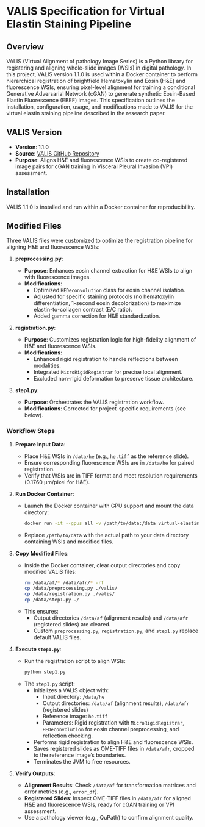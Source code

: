 # VALIS Specification for Virtual Elastin Staining Pipeline

## Overview
VALIS (Virtual Alignment of pathology Image Series) is a Python library for registering and aligning whole-slide images (WSIs) in digital pathology. In this project, VALIS version 1.1.0 is used within a Docker container to perform hierarchical registration of brightfield Hematoxylin and Eosin (H&E) and fluorescence WSIs, ensuring pixel-level alignment for training a conditional Generative Adversarial Network (cGAN) to generate synthetic Eosin-Based Elastin Fluorescence (EBEF) images. This specification outlines the installation, configuration, usage, and modifications made to VALIS for the virtual elastin staining pipeline described in the research paper.

## VALIS Version
- **Version**: 1.1.0
- **Source**: [VALIS GitHub Repository](https://github.com/MathOnco/valis)
- **Purpose**: Aligns H&E and fluorescence WSIs to create co-registered image pairs for cGAN training in Visceral Pleural Invasion (VPI) assessment.

## Installation
VALIS 1.1.0 is installed and run within a Docker container for reproducibility.

## Modified Files
Three VALIS files were customized to optimize the registration pipeline for aligning H&E and fluorescence WSIs:

1. **preprocessing.py**:
   - **Purpose**: Enhances eosin channel extraction for H&E WSIs to align with fluorescence images.
   - **Modifications**:
     - Optimized `HEDeconvolution` class for eosin channel isolation.
     - Adjusted for specific staining protocols (no hematoxylin differentiation, 1-second eosin decolorization) to maximize elastin-to-collagen contrast (E/C ratio).
     - Added gamma correction for H&E standardization.

2. **registration.py**:
   - **Purpose**: Customizes registration logic for high-fidelity alignment of H&E and fluorescence WSIs.
   - **Modifications**:
     - Enhanced rigid registration to handle reflections between modalities.
     - Integrated `MicroRigidRegistrar` for precise local alignment.
     - Excluded non-rigid deformation to preserve tissue architecture.

3. **step1.py**:
   - **Purpose**: Orchestrates the VALIS registration workflow.
   - **Modifications**: Corrected for project-specific requirements (see below).
  

### Workflow Steps

1. **Prepare Input Data**:
   - Place H&E WSIs in `/data/he` (e.g., `he.tiff` as the reference slide).
   - Ensure corresponding fluorescence WSIs are in `/data/he` for paired registration.
   - Verify that WSIs are in TIFF format and meet resolution requirements (0.1760 µm/pixel for H&E).

2. **Run Docker Container**:
   - Launch the Docker container with GPU support and mount the data directory:
     ```bash
     docker run -it --gpus all -v /path/to/data:/data virtual-elastin-staining
     ```
   - Replace `/path/to/data` with the actual path to your data directory containing WSIs and modified files.

3. **Copy Modified Files**:
   - Inside the Docker container, clear output directories and copy modified VALIS files:
     ```bash
     rm /data/af/* /data/afr/* -rf
     cp /data/preprocessing.py ./valis/
     cp /data/registration.py ./valis/
     cp /data/step1.py ./
     ```
   - This ensures:
     - Output directories `/data/af` (alignment results) and `/data/afr` (registered slides) are cleared.
     - Custom `preprocessing.py`, `registration.py`, and `step1.py` replace default VALIS files.

4. **Execute `step1.py`**:
   - Run the registration script to align WSIs:
     ```bash
     python step1.py
     ```
   - The `step1.py` script:
     - Initializes a VALIS object with:
       - Input directory: `/data/he`
       - Output directories: `/data/af` (alignment results), `/data/afr` (registered slides)
       - Reference image: `he.tiff`
       - Parameters: Rigid registration with `MicroRigidRegistrar`, `HEDeconvolution` for eosin channel preprocessing, and reflection checking.
     - Performs rigid registration to align H&E and fluorescence WSIs.
     - Saves registered slides as OME-TIFF files in `/data/afr`, cropped to the reference image’s boundaries.
     - Terminates the JVM to free resources.

5. **Verify Outputs**:
   - **Alignment Results**: Check `/data/af` for transformation matrices and error metrics (e.g., `error_df`).
   - **Registered Slides**: Inspect OME-TIFF files in `/data/afr` for aligned H&E and fluorescence WSIs, ready for cGAN training or VPI assessment.
   - Use a pathology viewer (e.g., QuPath) to confirm alignment quality.

